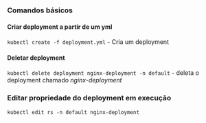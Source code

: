 ### Comandos básicos

#### Criar deployment a partir de um yml
`kubectl create -f deployment.yml` - Cria um deployment

#### Deletar deployment
`kubectl delete deployment nginx-deployment -n default` - deleta o deployment chamado *nginx-deployment*

### Editar propriedade do deployment em execução
`kubectl edit rs -n default nginx-deployment`